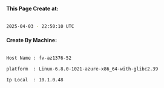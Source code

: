 
   
#### This Page Create at:

```bash

2025-04-03 - 22:50:10 UTC

```

#### Create By Machine:

```bash

Host Name : fv-az1376-52

platform  : Linux-6.8.0-1021-azure-x86_64-with-glibc2.39

Ip Local  : 10.1.0.48

```

